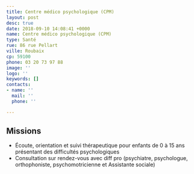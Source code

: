 ```yaml
---
title: Centre médico psychologique (CPM)
layout: post
desc: true
date: 2018-09-10 14:08:41 +0000
name: Centre médico psychologique (CPM)
type: Santé
rue: 86 rue Pellart
ville: Roubaix
cp: 59100
phone: 03 20 73 97 88
image: ''
logo: ''
keywords: []
contacts:
- name: ''
  mail: ''
  phone: ''

---
```

## Missions

* Écoute, orientation et suivi thérapeutique pour enfants de 0 à 15 ans présentant des difficultés psychologiques
* Consultation sur rendez-vous avec diff pro (psychiatre, psychologue, orthophoniste, psychomotricienne et Assistante sociale)